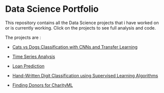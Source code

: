# __Data Science Portfolio__

This repository contains all the Data Science projects that i have worked on or is currently working.
Click on the projects to see full analysis and code.


The projects are :

* [Cats vs Dogs Classification with CNNs and Transfer Learning](https://github.com/Aditya-Gupta1/Data-Science-Portfolio/tree/master/4%20-%20Cats%20vs%20Dogs%20Classification%20with%20CNNs%20and%20Transfer%20Learning)

* [Time Series Analysis](https://github.com/Aditya-Gupta1/Data-Science-Portfolio/tree/master/3%20-%20Time%20Series%20Analysis)

* [Loan Prediction](https://github.com/Aditya-Gupta1/Data-Science-Portfolio/tree/master/2%20-%20Loan%20Prediction)

* [Hand-Written Digit Classification using Supervised Learning Algorithms](https://github.com/Aditya-Gupta1/Data-Science-Portfolio/tree/master/5%20-%20Hand%20Written%20Digit%20Classification)

* [Finding Donors for CharityML](https://github.com/Aditya-Gupta1/Data-Science-Portfolio/tree/master/1%20-%20Finding%20Donors%20for%20CharityML)
